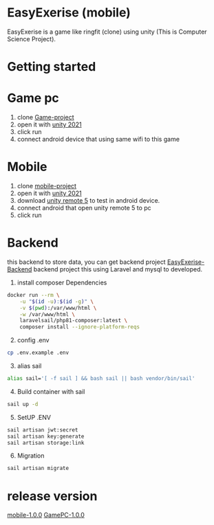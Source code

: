 # EasyExerise (mobile)
EasyExerise is a game like ringfit (clone) using unity (This is Computer Science Project).

# Getting started
# Game pc
 1. clone [Game-project](https://github.com/Sitthiphong-14/CS-EasyExcerice-Game)
 2. open it with [unity 2021](https://unity.com/releases/2021-lts)
 5. click run
 3. connect android device that using same wifi to this game

# Mobile
 1. clone [mobile-project](https://github.com/Ford-Narongrit/CS-EasyExercies-mobile)
 2. open it with [unity 2021](https://unity.com/releases/2021-lts)
 3. download [unity remote 5](https://play.google.com/store/apps/details?id=com.unity3d.mobileremote&hl=en_US) to test in android device.
 4. connect android that open unity remote 5 to pc
 5. click run

# Backend
this backend to store data, you can get backend project [EasyExerise-Backend](https://github.com/Ford-Narongrit/EasyExercise-backend)
backend project this using Laravel and mysql to developed.

 1. install composer Dependencies
``` bash
docker run --rm \
    -u "$(id -u):$(id -g)" \
    -v $(pwd):/var/www/html \
    -w /var/www/html \
    laravelsail/php81-composer:latest \
    composer install --ignore-platform-reqs
```
2. config .env
```bash
cp .env.example .env
```
3. alias sail
```bash
alias sail='[ -f sail ] && bash sail || bash vendor/bin/sail' 
```
4. Build container with sail
```bash
sail up -d
```

5. SetUP .ENV  
```bash
sail artisan jwt:secret
sail artisan key:generate
sail artisan storage:link
```
6. Migration
```bash
sail artisan migrate
```

# release version
[mobile-1.0.0](https://github.com/Ford-Narongrit/CS-EasyExercies-mobile/releases/tag/1.0.0)
[GamePC-1.0.0](https://github.com/Sitthiphong-14/CS-EasyExcerice-Game/releases/tag/1.0.0)
